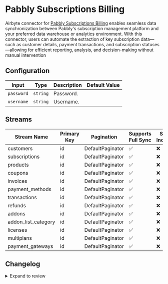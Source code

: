 # Pabbly Subscriptions Billing
Airbyte connector for [Pabbly Subscriptions Billing](https://www.pabbly.com/subscriptions/) enables seamless data synchronization between Pabbly&#39;s subscription management platform and your preferred data warehouse or analytics environment. With this connector, users can automate the extraction of key subscription data—such as customer details, payment transactions, and subscription statuses—allowing for efficient reporting, analysis, and decision-making without manual intervention

## Configuration

| Input | Type | Description | Default Value |
|-------|------|-------------|---------------|
| `password` | `string` | Password.  |  |
| `username` | `string` | Username.  |  |

## Streams
| Stream Name | Primary Key | Pagination | Supports Full Sync | Supports Incremental |
|-------------|-------------|------------|---------------------|----------------------|
| customers | id | DefaultPaginator | ✅ |  ❌  |
| subscriptions | id | DefaultPaginator | ✅ |  ❌  |
| products | id | DefaultPaginator | ✅ |  ❌  |
| coupons | id | DefaultPaginator | ✅ |  ❌  |
| invoices | id | DefaultPaginator | ✅ |  ❌  |
| payment_methods | id | DefaultPaginator | ✅ |  ❌  |
| transactions | id | DefaultPaginator | ✅ |  ❌  |
| refunds | id | DefaultPaginator | ✅ |  ❌  |
| addons | id | DefaultPaginator | ✅ |  ❌  |
| addon_list_category | id | DefaultPaginator | ✅ |  ❌  |
| licenses | id | DefaultPaginator | ✅ |  ❌  |
| multiplans | id | DefaultPaginator | ✅ |  ❌  |
| payment_gateways | id | DefaultPaginator | ✅ |  ❌  |

## Changelog

<details>
  <summary>Expand to review</summary>

| Version          | Date              | Pull Request | Subject        |
|------------------|-------------------|--------------|----------------|
| 0.0.21 | 2025-05-10 | [60157](https://github.com/airbytehq/airbyte/pull/60157) | Update dependencies |
| 0.0.20 | 2025-05-03 | [59482](https://github.com/airbytehq/airbyte/pull/59482) | Update dependencies |
| 0.0.19 | 2025-04-27 | [59052](https://github.com/airbytehq/airbyte/pull/59052) | Update dependencies |
| 0.0.18 | 2025-04-19 | [58466](https://github.com/airbytehq/airbyte/pull/58466) | Update dependencies |
| 0.0.17 | 2025-04-12 | [57911](https://github.com/airbytehq/airbyte/pull/57911) | Update dependencies |
| 0.0.16 | 2025-04-05 | [57290](https://github.com/airbytehq/airbyte/pull/57290) | Update dependencies |
| 0.0.15 | 2025-03-29 | [56798](https://github.com/airbytehq/airbyte/pull/56798) | Update dependencies |
| 0.0.14 | 2025-03-22 | [56203](https://github.com/airbytehq/airbyte/pull/56203) | Update dependencies |
| 0.0.13 | 2025-03-08 | [55049](https://github.com/airbytehq/airbyte/pull/55049) | Update dependencies |
| 0.0.12 | 2025-02-23 | [54556](https://github.com/airbytehq/airbyte/pull/54556) | Update dependencies |
| 0.0.11 | 2025-02-15 | [54011](https://github.com/airbytehq/airbyte/pull/54011) | Update dependencies |
| 0.0.10 | 2025-02-08 | [53512](https://github.com/airbytehq/airbyte/pull/53512) | Update dependencies |
| 0.0.9 | 2025-02-01 | [52974](https://github.com/airbytehq/airbyte/pull/52974) | Update dependencies |
| 0.0.8 | 2025-01-25 | [52521](https://github.com/airbytehq/airbyte/pull/52521) | Update dependencies |
| 0.0.7 | 2025-01-18 | [51317](https://github.com/airbytehq/airbyte/pull/51317) | Update dependencies |
| 0.0.6 | 2024-12-28 | [50725](https://github.com/airbytehq/airbyte/pull/50725) | Update dependencies |
| 0.0.5 | 2024-12-21 | [50249](https://github.com/airbytehq/airbyte/pull/50249) | Update dependencies |
| 0.0.4 | 2024-12-14 | [49681](https://github.com/airbytehq/airbyte/pull/49681) | Update dependencies |
| 0.0.3 | 2024-12-12 | [49320](https://github.com/airbytehq/airbyte/pull/49320) | Update dependencies |
| 0.0.2 | 2024-12-11 | [49056](https://github.com/airbytehq/airbyte/pull/49056) | Starting with this version, the Docker image is now rootless. Please note that this and future versions will not be compatible with Airbyte versions earlier than 0.64 |
| 0.0.1 | 2024-11-08 | | Initial release by [@parthiv11](https://github.com/parthiv11) via Connector Builder |

</details>
